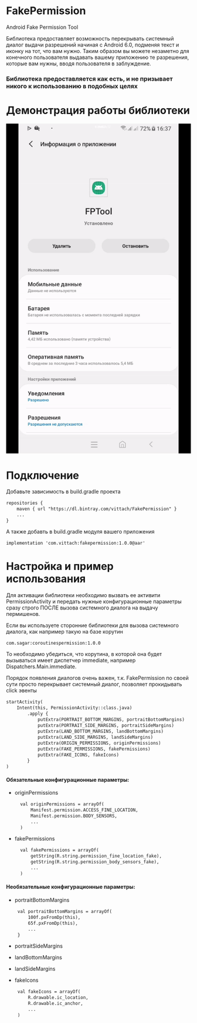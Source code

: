 # FakePermission
Android Fake Permission Tool

Библиотека предоставляет возможность перекрывать системный диалог выдачи разрешений начиная с Android 6.0, подменяя текст и иконку на тот, что вам нужно. Таким образом вы можете незаметно для конечного пользователя выдавать вашему приложению те разрешения, которые вам нужны, вводя пользователя в заблуждение.

### Библиотека предоставляется как есть, и не призывает никого к использованию в подобных целях

# Демонстрация работы библиотеки
![](Sample.gif)

# Подключение

Добавьте зависимость в build.gradle проекта

    repositories {
        maven { url "https://dl.bintray.com/vittach/FakePermission" }
        ...
    }

А также добавть в build.gradle модуля вашего приложения

    implementation 'com.vittach:fakepermission:1.0.0@aar'

# Настройка и пример использования

Для активации библиотеки необходимо вызвать ее активити PermissionActivity и передать нужные конфигурационные параметры сразу строго ПОСЛЕ вызова системного диалога на выдачу пермишенов.

Если вы используете сторонние библиотеки для вызова системного диалога, как например такую на базе корутин

    com.sagar:coroutinespermission:1.0.0

То необходимо убедиться, что корутина, в которой она будет вызываться имеет диспетчер immediate, например Dispatchers.Main.immediate.

Порядок появления диалогов очень важен, т.к. FakePermission по своей сути просто перекрывает системный диалог, позволяет прокидывать click эвенты

    startActivity(
        Intent(this, PermissionActivity::class.java)
            .apply {
                putExtra(PORTRAIT_BOTTOM_MARGINS, portraitBottomMargins)
                putExtra(PORTRAIT_SIDE_MARGINS, portraitSideMargins)
                putExtra(LAND_BOTTOM_MARGINS, landBottomMargins)
                putExtra(LAND_SIDE_MARGINS, landSideMargins)
                putExtra(ORIGIN_PERMISSIONS, originPermissions)
                putExtra(FAKE_PERMISSIONS, fakePermissions)
                putExtra(FAKE_ICONS, fakeIcons)
            }
    )
    
#### Обязательные конфигурационные параметры:
- originPermissions

        val originPermissions = arrayOf(
            Manifest.permission.ACCESS_FINE_LOCATION,
            Manifest.permission.BODY_SENSORS,
            ...
        )

- fakePermissions

        val fakePermissions = arrayOf(
            getString(R.string.permission_fine_location_fake),
            getString(R.string.permission_body_sensors_fake),
            ...
        )

 #### Необязательные конфигурационные параметры:
 - portraitBottomMargins

        val portraitBottomMargins = arrayOf(
            100f.pxFromDp(this),
            65f.pxFromDp(this),
            ...
        }

 - portraitSideMargins
 - landBottomMargins
 - landSideMargins
 - fakeIcons

        val fakeIcons = arrayOf(
            R.drawable.ic_location,
            R.drawable.ic_anchor,
            ...
        )
